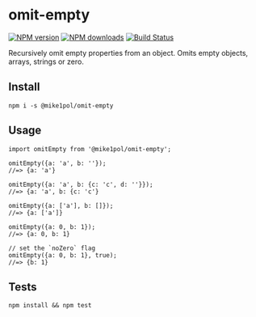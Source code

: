 # omit-empty
[![NPM version](https://img.shields.io/npm/v/@mikepol/omit-empty.svg?style=flat)](https://www.npmjs.com/package/@mikepol/omit-empty) [![NPM downloads](https://img.shields.io/npm/dm/@mikepol/omit-empty.svg?style=flat)](https://npmjs.org/package/@mike1pol/omit-empty) [![Build Status](https://img.shields.io/travis/mike1pol/omit-empty.svg?style=flat)](https://travis-ci.org/mike1pol/omit-empty)

Recursively omit empty properties from an object. Omits empty objects, arrays, strings or zero.

## Install
```npm i -s @mike1pol/omit-empty```

## Usage

```
import omitEmpty from '@mike1pol/omit-empty';

omitEmpty({a: 'a', b: ''});
//=> {a: 'a'}

omitEmpty({a: 'a', b: {c: 'c', d: ''}});
//=> {a: 'a', b: {c: 'c'}

omitEmpty({a: ['a'], b: []});
//=> {a: ['a']}

omitEmpty({a: 0, b: 1});
//=> {a: 0, b: 1}

// set the `noZero` flag
omitEmpty({a: 0, b: 1}, true);
//=> {b: 1}
```

## Tests

```npm install && npm test```

